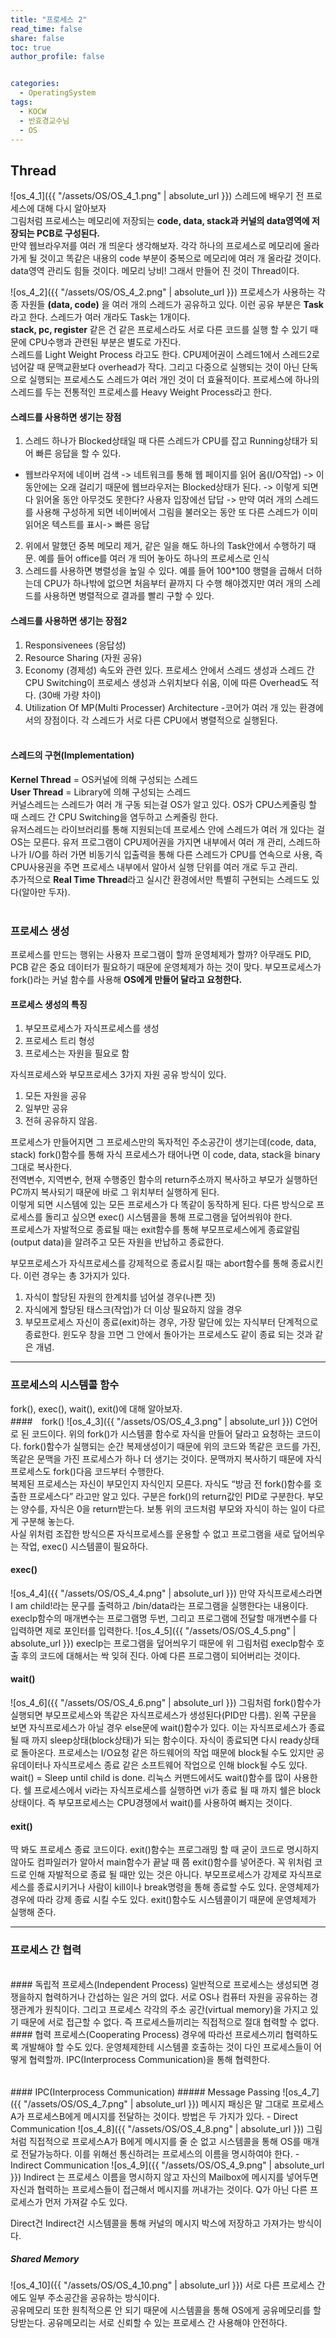 ```yaml
---
title: "프로세스 2"
read_time: false
share: false
toc: true
author_profile: false


categories:
  - OperatingSystem
tags:
  - KOCW
  - 반효경교수님
  - OS
---
```


## Thread
 
![os_4_1]({{ "/assets/OS/OS_4_1.png" | absolute_url }})
스레드에 배우기 전 프로세스에 대해 다시 알아보자  
그림처럼 프로세스는 메모리에 저장되는 __code, data, stack과 커널의 data영역에 저장되는 PCB로 구성된다.__  
만약 웹브라우저를 여러 개 띄운다 생각해보자. 각각 하나의 프로세스로 메모리에 올라가게 될 것이고 똑같은 내용의 code 부분이 중복으로 메모리에 여러 개 올라갈 것이다. data영역 관리도 힘들 것이다. 메모리 낭비! 그래서 만들어 진 것이 Thread이다.  

![os_4_2]({{ "/assets/OS/OS_4_2.png" | absolute_url }})
프로세스가 사용하는 각종 자원들 **(data, code)** 을 여러 개의 스레드가 공유하고 있다. 이런 공유 부분은 **Task** 라고 한다. 스레드가 여러 개라도 Task는 1개이다.  
**stack, pc, register** 같은 건 같은 프로세스라도 서로 다른 코드를 실행 할 수 있기 때문에 CPU수행과 관련된 부분은 별도로 가진다.   
스레드를 Light Weight Process 라고도 한다. CPU제어권이 스레드1에서 스레드2로 넘어갈 때 문맥교환보다 overhead가 작다. 그리고 다중으로 실행되는 것이 아닌 단독으로 실행되는 프로세스도 스레드가 여러 개인 것이 더 효율적이다.
프로세스에 하나의 스레드를 두는 전통적인 프로세스를 Heavy Weight Process라고 한다.
<br>
#### 스레드를 사용하면 생기는 장점
1. 스레드 하나가 Blocked상태일 때 다른 스레드가 CPU를 잡고 Running상태가 되어 빠른 응답을 할 수 있다.
- 웹브라우저에 네이버 검색 -> 네트워크를 통해 웹 페이지를 읽어 옴(I/O작업) -> 이 동안에는 오래 걸리기 때문에 웹브라우저는 Blocked상태가 된다. -> 이렇게 되면 다 읽어올 동안 아무것도 못한다? 사용자 입장에선 답답 -> 만약 여러 개의 스레드를 사용해 구성하게 되면 네이버에서 그림을 불러오는 동안 또 다른 스레드가 이미 읽어온 텍스트를 표시-> 빠른 응답
2. 위에서 말했던 중복 메모리 제거, 같은 일을 해도 하나의 Task안에서 수행하기 때문. 예를 들어 office를 여러 개 띄어 놓아도 하나의 프로세스로 인식
3. 스레드를 사용하면 병렬성을 높일 수 있다. 예를 들어 100*100 행렬을 곱해서 더하는데 CPU가 하나밖에 없으면 처음부터 끝까지 다 수행 해야겠지만 여러 개의 스레드를 사용하면 병렬적으로 결과를 빨리 구할 수 있다.

#### 스레드를 사용하면 생기는 장점2
1. Responsivenees (응답성)
2. Resource Sharing (자원 공유)
3. Economy (경제성)
   속도와 관련 있다. 프로세스 안에서 스레드 생성과 스레드 간 CPU Switching이 프로세스 생성과 스위치보다 쉬움, 이에 따른 Overhead도 적다. (30배 가량 차이)
4. Utilization Of MP(Multi Processer) Architecture
-코어가 여러 개 있는 환경에서의 장점이다. 각 스레드가 서로 다른 CPU에서 병렬적으로 실행된다.
<br><br>
#### 스레드의 구현(Implementation)
**Kernel Thread** = OS커널에 의해 구성되는 스레드  
**User Thread** = Library에 의해 구성되는 스레드  
커널스레드는 스레드가 여러 개 구동 되는걸 OS가 알고 있다. OS가 CPU스케줄링 할 때 스레드 간 CPU Switching을 염두하고 스케줄링 한다.  
유저스레드는 라이브러리를 통해 지원되는데 프로세스 안에 스레드가 여러 개 있다는 걸 OS는 모른다. 유저 프로그램이 CPU제어권을 가지면 내부에서 여러 개 관리, 스레드하나가 I/O를 하러 가면 비동기식 입출력을 통해 다른 스레드가 CPU를 연속으로 사용, 즉 CPU사용권을 주면 프로세스 내부에서 알아서 실행 단위를 여러 개로 두고 관리.  
추가적으로 **Real Time Thread**라고 실시간 환경에서만 특별히 구현되는 스레드도 있다(알아만 두자).
<br><br>
### 프로세스 생성
프로세스를 만드는 행위는 사용자 프로그램이 할까 운영체제가 할까? 아무래도 PID, PCB 같은 중요 데이터가 필요하기 때문에 운영체제가 하는 것이 맞다. 부모프로세스가 fork()라는 커널 함수를 사용해 **OS에게 만들어 달라고 요청한다.**
<br>
#### 프로세스 생성의 특징
1. 부모프로세스가 자식프로세스를 생성
2. 프로세스 트리 형성
3. 프로세스는 자원을 필요로 함

자식프로세스와 부모프로세스 3가지 자원 공유 방식이 있다.
1. 모든 자원을 공유
2. 일부만 공유
3. 전혀 공유하지 않음.

프로세스가 만들어지면 그 프로세스만의 독자적인 주소공간이 생기는데(code, data, stack) fork()함수를 통해 자식 프로세스가 태어나면 이 code, data, stack을 binary 그대로 복사한다.  
전역변수, 지역변수, 현재 수행중인 함수의 return주소까지 복사하고 부모가 실행하던 PC까지 복사되기 때문에 바로 그 위치부터 실행하게 된다.  
이렇게 되면 시스템에 있는 모든 프로세스가 다 똑같이 동작하게 된다. 다른 방식으로 프로세스를 돌리고 싶으면 exec() 시스템콜을 통해 프로그램을 덮어씌워야 한다.  
프로세스가 자발적으로 종료될 때는 exit함수를 통해 부모프로세스에게 종료알림(output data)을 알려주고 모든 자원을 반납하고 종료한다.  


부모프로세스가 자식프로세스를 강제적으로 종료시킬 때는 abort함수를 통해 종료시킨다. 이런 경우는 총 3가지가 있다.
1. 자식이 할당된 자원의 한계치를 넘어설 경우(나쁜 짓)
2. 자식에게 할당된 태스크(작업)가 더 이상 필요하지 않을 경우
3. 부모프로세스 자신이 종료(exit)하는 경우, 가장 말단에 있는 자식부터 단계적으로 종료한다. 윈도우 창을 끄면 그 안에서 돌아가는 프로세스도 같이 종료 되는 것과 같은 개념.
***
### 프로세스의 시스템콜 함수
fork(), exec(), wait(), exit()에 대해 알아보자.
<br>
#### fork()
![os_4_3]({{ "/assets/OS/OS_4_3.png" | absolute_url }})
C언어로 된 코드이다. 위의 fork()가 시스템콜 함수로 자식을 만들어 달라고 요청하는 코드이다. fork()함수가 실행되는 순간 복제생성이기 때문에 위의 코드와 똑같은 코드를 가진, 똑같은 문맥을 가진 프로세스가 하나 더 생기는 것이다. 문맥까지 복사하기 때문에 자식프로세스도 fork()다음 코드부터 수행한다.  
복제된 프로세스는 자신이 부모인지 자식인지 모른다. 자식도 “방금 전 fork()함수를 호출한 프로세스다” 라고만 알고 있다. 구분은 fork()의 return값인 PID로 구분한다. 부모는 양수를, 자식은 0을 return받는다. 보통 위의 코드처럼 부모와 자식이 하는 일이 다르게 구분해 놓는다.  
사실 위처럼 조잡한 방식으론 자식프로세스를 운용할 수 없고 프로그램을 새로 덮어씌우는 작업, exec() 시스템콜이 필요하다.
<br>
#### exec()
![os_4_4]({{ "/assets/OS/OS_4_4.png" | absolute_url }})
만약 자식프로세스라면 I am child!라는 문구를 출력하고 /bin/data라는 프로그램을 실행한다는 내용이다. execlp함수의 매개변수는 프로그램명  두번, 그리고 프로그램에 전달할 매개변수를 다 입력하면 제로 포인터를 입력한다.
![os_4_5]({{ "/assets/OS/OS_4_5.png" | absolute_url }})
execlp는 프로그램을 덮어씌우기 때문에 위 그림처럼 execlp함수 호출 후의 코드에 대해서는 싹 잊혀 진다. 아예 다른 프로그램이 되어버리는 것이다.
<br>
#### wait()
![os_4_6]({{ "/assets/OS/OS_4_6.png" | absolute_url }})
그림처럼 fork()함수가 실행되면 부모프로세스와 똑같은 자식프로세스가 생성된다(PID만 다름). 왼쪽 구문을 보면 자식프로세스가 아닐 경우 else문에 wait()함수가 있다. 이는 자식프로세스가 종료될 때 까지 sleep상태(block상태)가 되는 함수이다. 자식이 종료되면 다시 ready상태로 돌아온다. 프로세스는 I/O요청 같은 하드웨어의 작업 때문에 block될 수도 있지만 공유데이터나 자식프로세스 종료 같은 소프트웨어 작업으로 인해 block될 수도 있다. wait() = Sleep until child is done.
리눅스 커맨드에서도 wait()함수를 많이 사용한다. 쉘 프로세스에서 vi라는 자식프로세스를 실행하면 vi가 종료 될 때 까지 쉘은 block상태이다.
즉 부모프로세스는 CPU경쟁에서 wait()를 사용하여 빠지는 것이다.
<br>
#### exit()
딱 봐도 프로세스 종료 코드이다. exit()함수는 프로그래밍 할 때 굳이 코드로 명시하지 않아도 컴파일러가 알아서 main함수가 끝날 때 쯤 exit()함수를 넣어준다.
꼭 위처럼 코드로 인해 자발적으로 종료 될 때만 있는 것은 아니다. 부모프로세스가 강제로 자식프로세스를 종료시키거나 사람이 kill이나 break명령을 통해 종료할 수도 있다. 운영체제가 경우에 따라 강제 종료 시킬 수도 있다. exit()함수도 시스템콜이기 때문에 운영체제가 실행해 준다.
***
### 프로세스 간 협력
<br>
#### 독립적 프로세스(Independent Process)
일반적으로 프로세스는 생성되면 경쟁을하지 협력하거나 간섭하는 일은 거의 없다. 서로 OS나 컴퓨터 자원을 공유하는 경쟁관계가 원칙이다. 그리고 프로세스 각각의 주소 공간(virtual memory)을 가지고 있기 때문에 서로 접근할 수 없다. 즉 프로세스들끼리는 직접적으로 절대 협력할 수 없다.  
<br>
#### 협력 프로세스(Cooperating Process)
경우에 따라선 프로세스끼리 협력하도록 개발해야 할 수도 있다. 운영체제한테 시스템콜 호출하는 것이 다인 프로세스들이 어떻게 협력할까. IPC(Interprocess Communication)을 통해 협력한다.
<br><br><br>
#### IPC(Interprocess Communication)
##### Message Passing
![os_4_7]({{ "/assets/OS/OS_4_7.png" | absolute_url }})
메시지 패싱은 말 그대로 프로세스A가 프로세스B에게 메시지를 전달하는 것이다. 방법은 두 가지가 있다.
- Direct Communication
![os_4_8]({{ "/assets/OS/OS_4_8.png" | absolute_url }})
그림처럼 직접적으로 프로세스A가 B에게 메시지를 줄 순 없고 시스템콜을 통해 OS를 매개로 전달가능하다. 이를 위해선 통신하려는 프로세스의 이름을 명시하여야 한다.
- Indirect Communication
![os_4_9]({{ "/assets/OS/OS_4_9.png" | absolute_url }})
Indirect 는 프로세스 이름을 명시하지 않고 자신의 Mailbox에 메시지를 넣어두면 자신과 협력하는 프로세스들이 접근해서 메시지를 꺼내가는 것이다. Q가 아닌 다른 프로세스가 먼저 가져갈 수도 있다.  

Direct건 Indirect건 시스템콜을 통해 커널의 메시지 박스에 저장하고 가져가는 방식이다.
<br>
##### Shared Memory
![os_4_10]({{ "/assets/OS/OS_4_10.png" | absolute_url }})
서로 다른 프로세스 간에도 일부 주소공간을 공유하는 방식이다.  
공유메모리 또한 원칙적으론 안 되기 때문에 시스템콜을 통해 OS에게 공유메모리를 할당받는다. 공유메모리는 서로 신뢰할 수 있는 프로세스 간 사용해야 안전하다.
